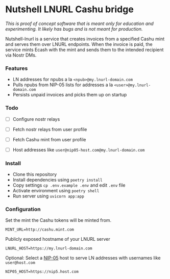 # Nutshell LNURL Cashu bridge

*This is proof of concept software that is meant only for education and experimenting. It likely has bugs and is not meant for production.*

Nutshell-lnurl is a service that creates invoices from a specified Cashu mint and serves them over LNURL endpoints. When the invoice is paid, the service mints Ecash with the mint and sends them to the intended recipient via Nostr DMs.

### Features
- LN addresses for npubs a la `<npub>@my.lnurl-domain.com`
- Pulls npubs from NIP-05 lists for addresses a la `<user>@my.lnurl-domain.com`
- Persists unpaid invoices and picks them up on startup

### Todo
- [ ] Configure nostr relays
- [ ] Fetch nostr relays from user profile
- [ ] Fetch Cashu mint from user profile
- [ ] Host addresses like `user@nip05-host.com@my.lnurl-domain.com`


### Install
- Clone this repository
- Install dependencies using `poetry install`
- Copy settings `cp .env.example .env` and edit `.env` file
- Activate environment using `poetry shell`
- Run server using `uvicorn app:app`

### Configuration
Set the mint the Cashu tokens will be minted from. 
```
MINT_URL=http://cashu.mint.com
```
Publicly exposed hostname of your LNURL server
```
LNURL_HOST=https://my.lnurl-domain.com
```
Optional: Select a [NIP-05](https://github.com/nostr-protocol/nips/blob/master/05.md) host to serve LN addresses with usernames like `user@host.com`
```
NIP05_HOST=https://nip5.host.com
```
